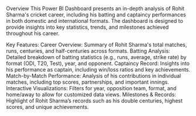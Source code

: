 Overview
This Power BI Dashboard presents an in-depth analysis of Rohit Sharma's cricket career, including his batting and captaincy performances in both domestic and international formats. The dashboard is designed to provide insights into key statistics, trends, and milestones achieved throughout his career.

Key Features:
Career Overview: Summary of Rohit Sharma's total matches, runs, centuries, and half-centuries across formats.
Batting Analysis: Detailed breakdown of batting statistics (e.g., runs, average, strike rate) by format (ODI, T20, Test), year, and opponent.
Captaincy Record: Insights into his performance as captain, including win/loss ratios and key achievements.
Match-by-Match Performance: Analysis of his contributions in individual matches, including top scores, partnerships, and important innings.
Interactive Visualizations: Filters for year, opposition team, format, and home/away to allow for customized data views.
Milestones & Records: Highlight of Rohit Sharma’s records such as his double centuries, highest scores, and unique achievements.
